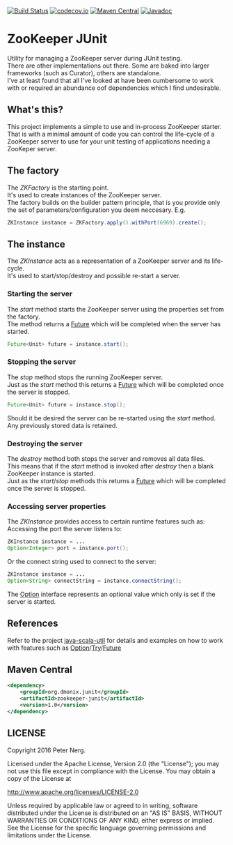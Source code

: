 [![Build Status](https://travis-ci.org/pnerg/zookeeper-junit.svg?branch=master)](https://travis-ci.org/pnerg/zookeeper-junit)  [![codecov.io](https://codecov.io/github/pnerg/zookeeper-junit/coverage.svg?branch=master)](https://codecov.io/github/pnerg/zookeeper-junit?branch=master) [![Maven Central](https://maven-badges.herokuapp.com/maven-central/org.dmonix.junit/zookeeper-junit/badge.svg?style=plastic)](https://maven-badges.herokuapp.com/maven-central/org.dmonix.junit/zookeeper-junit)  [![Javadoc](http://javadoc-badge.appspot.com/org.dmonix.junit/zookeeper-junit.svg?label=javadoc)](http://javadoc-badge.appspot.com/org.dmonix.junit/zookeeper-junit) 
# ZooKeeper JUnit
Utility for managing a ZooKeeper server during JUnit testing.  
There are other implementations out there. Some are baked into larger frameworks (such as Curator), others are standalone.  
I've at least found that all I've looked at have been cumbersome to work with or required an abundance oof dependencies which I find undesirable.

## What's this?
This project implements a simple to use and in-process ZooKeeper starter.   
That is with a minimal amount of code you can control the life-cycle of a ZooKeeper server to use for your unit testing of applications needing a ZooKeper server.

## The factory
The _ZKFactory_ is the starting point.  
It's used to create instances of the ZooKeeper server.  
The factory builds on the builder pattern principle, that is you provide only the set of parameters/configuration you deem neccesary.
E.g.
```java
ZKInstance instance = ZKFactory.apply().withPort(6969).create();
```

## The instance
The _ZKInstance_ acts as a representation of a ZooKeeper server and its life-cycle.  
It's used to start/stop/destroy and possible re-start a server.  

### Starting the server
The _start_ method starts the ZooKeeper server using the properties set from the factory.  
The method returns a [Future](https://github.com/pnerg/java-scala-util/wiki/Future) which will be completed when the server has started.
```java
Future<Unit> future = instance.start();
```
### Stopping the server
The _stop_ method stops the running ZooKeeper server.  
Just as the _start_ method this returns a [Future](https://github.com/pnerg/java-scala-util/wiki/Future) which will be completed once the server is stopped.
```java
Future<Unit> future = instance.stop();
```
Should it be desired the server can be re-started using the _start_ method.  
Any previously stored data is retained.

### Destroying the server
The _destroy_ method both stops the server and removes all data files.  
This means that if the _start_ method is invoked after _destroy_ then a blank ZooKeeper instance is started.  
Just as the _start_/_stop_ methods this returns a [Future](https://github.com/pnerg/java-scala-util/wiki/Future) which will be completed once the server is stopped.

### Accessing server properties
The _ZKInstance_ provides access to certain runtime features such as:  
Accessing the port the server listens to:
```java
ZKInstance instance = ...
Option<Integer> port = instance.port();
```
Or the connect string used to connect to the server: 
```java
ZKInstance instance = ...
Option<String> connectString = instance.connectString();
```
The [Option](https://github.com/pnerg/java-scala-util/wiki/Option) interface represents an optional value which only is set if the server is started.

## References
Refer to the project [java-scala-util](https://github.com/pnerg/java-scala-util) for details and examples on how to work with features such as [Option](https://github.com/pnerg/java-scala-util/wiki/Option)/[Try](https://github.com/pnerg/java-scala-util/wiki/Try)/[Future](https://github.com/pnerg/java-scala-util/wiki/Future)

## Maven Central
```xml
<dependency>
    <groupId>org.dmonix.junit</groupId>
    <artifactId>zookeeper-junit</artifactId>
    <version>1.0</version>
</dependency>
```
## LICENSE

Copyright 2016 Peter Nerg.

Licensed under the Apache License, Version 2.0 (the "License");
you may not use this file except in compliance with the License.
You may obtain a copy of the License at

<http://www.apache.org/licenses/LICENSE-2.0>

Unless required by applicable law or agreed to in writing, software
distributed under the License is distributed on an "AS IS" BASIS,
WITHOUT WARRANTIES OR CONDITIONS OF ANY KIND, either express or implied.
See the License for the specific language governing permissions and
limitations under the License.
